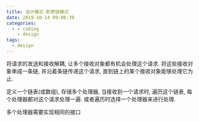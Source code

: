 ```yaml
---
title: 设计模式-职责链模式
date: 2019-10-14 09:08:39
categories:
  - - coding
    - design
tags:
  - design
---
```


将请求的发送和接收解耦, 让多个接收对象都有机会处理这个请求. 将这些接收对象串成一条链, 并沿着条链传递这个请求, 直到链上的某个接收对象能够处理它为止.

定义一个链表(或数组), 存储多个处理器, 当接收到一个请求时, 遍历这个链表, 每个处理器都对这个请求处理一遍. 或者遍历时选择一个处理器来进行处理.

多个处理器需要实现相同的接口
